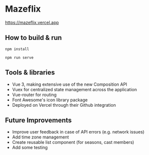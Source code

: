 # Mazeflix

https://mazeflix.vercel.app

## How to build & run

```
npm install
```

```
npm run serve
```

## Tools & libraries

- Vue 3, making extensive use of the new Composition API
- Vuex for centralized state management across the application
- Vue-router for routing
- Font Awesome's icon library package
- Deployed on Vercel through their Github integration

## Future Improvements

- Improve user feedback in case of API errors (e.g. network issues)
- Add time zone management
- Create reusable list component (for seasons, cast members)
- Add some testing
